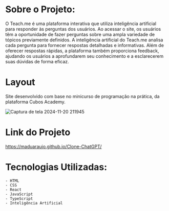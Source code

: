 # Sobre o Projeto: 

O Teach.me é uma plataforma interativa que utiliza inteligência artificial para responder às perguntas dos usuários. 
Ao acessar o site, os usuários têm a oportunidade de fazer perguntas sobre uma ampla variedade de tópicos previamente definidos. 
A inteligência artificial do Teach.me analisa cada pergunta para fornecer respostas detalhadas e informativas. Além de oferecer respostas rápidas, a plataforma também 
proporciona feedback, ajudando os usuários a aprofundarem seu conhecimento e a esclarecerem suas dúvidas de forma eficaz. 

# Layout 

Site desenvolvido com base no minicurso de programação na prática, da plataforma Cubos Academy.

![Captura de tela 2024-11-20 211945](https://github.com/user-attachments/assets/bc491fbe-6a71-486a-b13c-5e9ccb8a7e44)


# Link do Projeto
https://maduaraujo.github.io/Clone-ChatGPT/


# Tecnologias Utilizadas:
    - HTML
    - CSS
    - React
    - JavaScript
    - TypeScript
    - Inteligência Artificial
